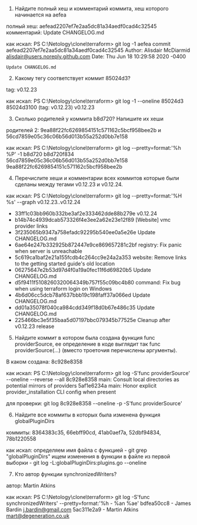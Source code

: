 1. Найдите полный хеш и комментарий коммита, хеш которого начинается на aefea

полный хеш: aefead2207ef7e2aa5dc81a34aedf0cad4c32545
комментарий: Update CHANGELOG.md

как искал:
PS C:\Netology\clone\terraform> git log -1 aefea
commit aefead2207ef7e2aa5dc81a34aedf0cad4c32545
Author: Alisdair McDiarmid <alisdair@users.noreply.github.com>
Date:   Thu Jun 18 10:29:58 2020 -0400

    Update CHANGELOG.md

2. Какому тегу соответствует коммит 85024d3?

tag: v0.12.23

как искал:
PS C:\Netology\clone\terraform> git log -1 --oneline 85024d3
85024d3100 (tag: v0.12.23) v0.12.23

3. Сколько родителей у коммита b8d720? Напишите их хеши

родителей 2: 9ea88f22fc6269854151c571162c5bcf958bee2b и 56cd7859e05c36c06b56d013b55a252d0bb7e158

как искал:
PS C:\Netology\clone\terraform> git log --pretty=format:'%h %P' -1 b8d720
b8d720f834 56cd7859e05c36c06b56d013b55a252d0bb7e158 9ea88f22fc6269854151c571162c5bcf958bee2b

4. Перечислите хеши и комментарии всех коммитов которые были сделаны между тегами v0.12.23 и v0.12.24.

как искал:
PS C:\Netology\clone\terraform> git log --pretty=format:'%H %s' --graph v0.12.23..v0.12.24
* 33ff1c03bb960b332be3af2e333462dde88b279e v0.12.24
* b14b74c4939dcab573326f4e3ee2a62e23e12f89 [Website] vmc provider links
* 3f235065b9347a758efadc92295b540ee0a5e26e Update CHANGELOG.md
* 6ae64e247b332925b872447e9ce869657281c2bf registry: Fix panic when server is unreachable
* 5c619ca1baf2e21a155fcdb4c264cc9e24a2a353 website: Remove links to the getting started guide's old location
* 06275647e2b53d97d4f0a19a0fec11f6d69820b5 Update CHANGELOG.md
* d5f9411f5108260320064349b757f55c09bc4b80 command: Fix bug when using terraform login on Windows
* 4b6d06cc5dcb78af637bbb19c198faff37a066ed Update CHANGELOG.md
* dd01a35078f040ca984cdd349f18d0b67e486c35 Update CHANGELOG.md
* 225466bc3e5f35baa5d07197bbc079345b77525e Cleanup after v0.12.23 release

5. Найдите коммит в котором была создана функция func providerSource, ее определение в коде выглядит так func providerSource(...) (вместо троеточия перечислены аргументы).

В каком создана: 8c928e8358

как искал:
PS C:\Netology\clone\terraform> git log -S'func providerSource' --oneline --reverse --all
8c928e8358 main: Consult local directories as potential mirrors of providers
5af1e6234a main: Honor explicit provider_installation CLI config when present

для проверки:
git log 8c928e8358 --oneline -p -S'func providerSource'

6. Найдите все коммиты в которых была изменена функция globalPluginDirs

коммиты: 8364383c35, 66ebff90cd, 41ab0aef7a, 52dbf94834, 78b1220558

как искал:
 определяем имя файла с функцией - git grep "globalPluginDirs"
 ищем изменения в функции в файле из первой выборки - git log -L:globalPluginDirs:plugins.go --oneline

7. Кто автор функции synchronizedWriters?

автор: Martin Atkins

как искал:
PS C:\Netology\clone\terraform> git log -S'func synchronizedWriters' --pretty=format:'%h - %an %ae'
bdfea50cc8 - James Bardin j.bardin@gmail.com
5ac311e2a9 - Martin Atkins mart@degeneration.co.uk
